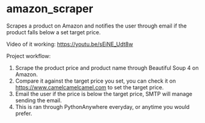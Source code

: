 # amazon_scraper
Scrapes a product on Amazon and notifies the user through email if the product falls below a set target price.

Video of it working: https://youtu.be/sEiNE_Udt8w 

Project workflow:

1) Scrape the product price and product name through Beautiful Soup 4 on Amazon.
2) Compare it against the target price you set, you can check it on https://www.camelcamelcamel.com to set the target price.
3) Email the user if the price is below the target price, SMTP will manage sending the email. 
4) This is ran through PythonAnywhere everyday, or anytime you would prefer.
